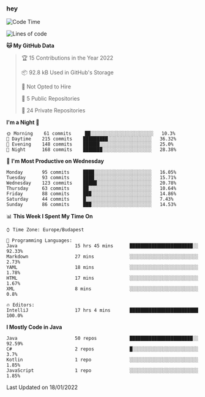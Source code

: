 ### hey

<!--START_SECTION:waka-->
![Code Time](http://img.shields.io/badge/Code%20Time-478%20hrs%2029%20mins-blue)

![Lines of code](https://img.shields.io/badge/From%20Hello%20World%20I%27ve%20Written-442%20Thousand%20lines%20of%20code-blue)

**🐱 My GitHub Data** 

> 🏆 15 Contributions in the Year 2022
 > 
> 📦 92.8 kB Used in GitHub's Storage 
 > 
> 🚫 Not Opted to Hire
 > 
> 📜 5 Public Repositories 
 > 
> 🔑 24 Private Repositories  
 > 
**I'm a Night 🦉** 

```text
🌞 Morning    61 commits     ██░░░░░░░░░░░░░░░░░░░░░░░   10.3% 
🌆 Daytime    215 commits    █████████░░░░░░░░░░░░░░░░   36.32% 
🌃 Evening    148 commits    ██████░░░░░░░░░░░░░░░░░░░   25.0% 
🌙 Night      168 commits    ███████░░░░░░░░░░░░░░░░░░   28.38%

```
📅 **I'm Most Productive on Wednesday** 

```text
Monday       95 commits     ████░░░░░░░░░░░░░░░░░░░░░   16.05% 
Tuesday      93 commits     ████░░░░░░░░░░░░░░░░░░░░░   15.71% 
Wednesday    123 commits    █████░░░░░░░░░░░░░░░░░░░░   20.78% 
Thursday     63 commits     ██░░░░░░░░░░░░░░░░░░░░░░░   10.64% 
Friday       88 commits     ███░░░░░░░░░░░░░░░░░░░░░░   14.86% 
Saturday     44 commits     █░░░░░░░░░░░░░░░░░░░░░░░░   7.43% 
Sunday       86 commits     ███░░░░░░░░░░░░░░░░░░░░░░   14.53%

```


📊 **This Week I Spent My Time On** 

```text
⌚︎ Time Zone: Europe/Budapest

💬 Programming Languages: 
Java                     15 hrs 45 mins      ███████████████████████░░   92.33% 
Markdown                 27 mins             ░░░░░░░░░░░░░░░░░░░░░░░░░   2.73% 
YAML                     18 mins             ░░░░░░░░░░░░░░░░░░░░░░░░░   1.78% 
HTML                     17 mins             ░░░░░░░░░░░░░░░░░░░░░░░░░   1.67% 
XML                      8 mins              ░░░░░░░░░░░░░░░░░░░░░░░░░   0.8%

🔥 Editors: 
IntelliJ                 17 hrs 4 mins       █████████████████████████   100.0%

```

**I Mostly Code in Java** 

```text
Java                     50 repos            ███████████████████████░░   92.59% 
C#                       2 repos             █░░░░░░░░░░░░░░░░░░░░░░░░   3.7% 
Kotlin                   1 repo              ░░░░░░░░░░░░░░░░░░░░░░░░░   1.85% 
JavaScript               1 repo              ░░░░░░░░░░░░░░░░░░░░░░░░░   1.85%

```



 Last Updated on 18/01/2022
<!--END_SECTION:waka-->
